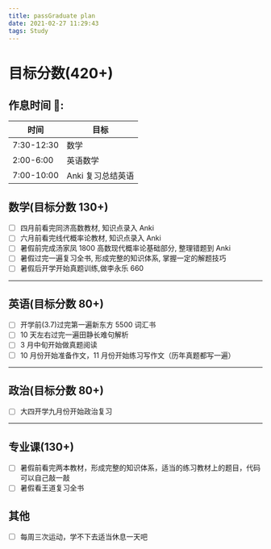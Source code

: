 ```yaml
---
title: passGraduate plan
date: 2021-02-27 11:29:43
tags: Study
---
```


# 目标分数(420+)

## 作息时间 📅:

| 时间       | 目标              |
| ---------- | ----------------- |
| 7:30-12:30 | 数学              |
| 2:00-6:00  | 英语数学          |
| 7:00-10:00 | Anki 复习总结英语 |

## 数学(目标分数 130+)

- [ ] 四月前看完同济高数教材, 知识点录入 Anki
- [ ] 六月前看完线代概率论教材, 知识点录入 Anki
- [ ] 暑假前完成汤家凤 1800 高数现代概率论基础部分, 整理错题到 Anki
- [ ] 暑假过完一遍复习全书, 形成完整的知识体系, 掌握一定的解题技巧
- [ ] 暑假后开学开始真题训练,做李永乐 660

---

## 英语(目标分数 80+)

- [ ] 开学前(3.7)过完第一遍新东方 5500 词汇书
- [ ] 10 天左右过完一遍田静长难句解析
- [ ] 3 月中旬开始做真题阅读
- [ ] 10 月份开始准备作文，11 月份开始练习写作文（历年真题都写一遍）

---

## 政治(目标分数 80+)

- [ ] 大四开学九月份开始政治复习

---

## 专业课(130+)

- [ ] 暑假前看完两本教材，形成完整的知识体系，适当的练习教材上的题目，代码可以自己敲一敲
- [ ] 暑假看王道复习全书

## 其他

- [ ] 每周三次运动，学不下去适当休息一天吧
